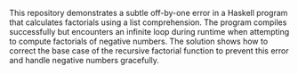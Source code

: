 This repository demonstrates a subtle off-by-one error in a Haskell program that calculates factorials using a list comprehension. The program compiles successfully but encounters an infinite loop during runtime when attempting to compute factorials of negative numbers. The solution shows how to correct the base case of the recursive factorial function to prevent this error and handle negative numbers gracefully.